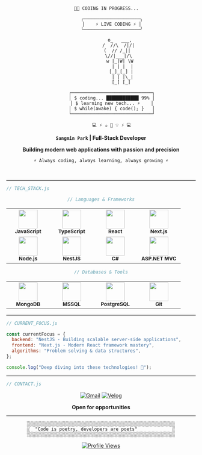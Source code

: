 <div align="center">

<br>

```
    👨‍💻 CODING IN PROGRESS...

        ╭─────────────────────╮
        │    ⚡ LIVE CODING ⚡ │
        ╰─────────────────────╯

              o_   ___,
             /  //\  /|/|
            (  // /_||
             \//|___|/\
              w |_|W| \W
                | | |  |
               [_]_[_] |
                | | |\_|
               [_] [_]

        ┌──────────────────────────────┐
        │ $ coding... ████████████ 99% │
        │ $ learning new tech... ⚡    │
        │ $ while(awake) { code(); }   │
        └──────────────────────────────┘

        💻 ⚡ ☕ 🚀 💡 ⚡ 💻
```

**`Sangmin Park` | Full-Stack Developer**

**Building modern web applications with passion and precision**

`⚡ Always coding, always learning, always growing ⚡`

<br>

</div>

---

```javascript
// TECH_STACK.js
```

<div align="center">

```javascript
// Languages & Frameworks
```

<table>
<tr>
<td align="center" width="100">
<img src="https://cdn.jsdelivr.net/gh/devicons/devicon/icons/javascript/javascript-original.svg" width="50" height="50"/>
<br><sub><b>JavaScript</b></sub>
</td>
<td align="center" width="100">
<img src="https://cdn.jsdelivr.net/gh/devicons/devicon/icons/typescript/typescript-original.svg" width="50" height="50"/>
<br><sub><b>TypeScript</b></sub>
</td>
<td align="center" width="100">
<img src="https://cdn.jsdelivr.net/gh/devicons/devicon/icons/react/react-original.svg" width="50" height="50"/>
<br><sub><b>React</b></sub>
</td>
<td align="center" width="100">
<img src="https://cdn.jsdelivr.net/gh/devicons/devicon/icons/nextjs/nextjs-original.svg" width="50" height="50"/>
<br><sub><b>Next.js</b></sub>
</td>
</tr>
<tr>
<td align="center" width="100">
<img src="https://cdn.jsdelivr.net/gh/devicons/devicon/icons/nodejs/nodejs-original.svg" width="50" height="50"/>
<br><sub><b>Node.js</b></sub>
</td>
<td align="center" width="100">
<img src="https://nestjs.com/img/logo-small.svg" width="50" height="50"/>
<br><sub><b>NestJS</b></sub>
</td>
<td align="center" width="100">
<img src="https://cdn.jsdelivr.net/gh/devicons/devicon/icons/csharp/csharp-original.svg" width="50" height="50"/>
<br><sub><b>C#</b></sub>
</td>
<td align="center" width="100">
<img src="https://cdn.jsdelivr.net/gh/devicons/devicon/icons/dot-net/dot-net-original.svg" width="50" height="50"/>
<br><sub><b>ASP.NET MVC</b></sub>
</td>
</tr>
</table>

```javascript
// Databases & Tools
```

<table>
<tr>
<td align="center" width="100">
<img src="https://cdn.jsdelivr.net/gh/devicons/devicon/icons/mongodb/mongodb-original.svg" width="50" height="50"/>
<br><sub><b>MongoDB</b></sub>
</td>
<td align="center" width="100">
<img src="https://cdn.jsdelivr.net/gh/devicons/devicon/icons/microsoftsqlserver/microsoftsqlserver-plain.svg" width="50" height="50"/>
<br><sub><b>MSSQL</b></sub>
</td>
<td align="center" width="100">
<img src="https://cdn.jsdelivr.net/gh/devicons/devicon/icons/postgresql/postgresql-original.svg" width="50" height="50"/>
<br><sub><b>PostgreSQL</b></sub>
</td>
<td align="center" width="100">
<img src="https://cdn.jsdelivr.net/gh/devicons/devicon/icons/git/git-original.svg" width="50" height="50"/>
<br><sub><b>Git</b></sub>
</td>
</tr>
</table>

</div>

---

```javascript
// CURRENT_FOCUS.js

const currentFocus = {
  backend: "NestJS - Building scalable server-side applications",
  frontend: "Next.js - Modern React framework mastery",
  algorithms: "Problem solving & data structures",
};

console.log("Deep diving into these technologies! 🎯");
```

---

```javascript
// CONTACT.js
```

<div align="center">

[![Gmail](https://img.shields.io/badge/Gmail-D14836?style=for-the-badge&logo=gmail&logoColor=white)](mailto:nambawon1@gmail.com)
[![Velog](https://img.shields.io/badge/Velog-20C997?style=for-the-badge&logo=velog&logoColor=white)](https://velog.io/@vekkary)

**Open for opportunities**

</div>

---

<div align="center">

```
░░░░░░░░░░░░░░░░░░░░░░░░░░░░░░░░░░░░░░░░░░░░░░░░░░░░░░░
░  "Code is poetry, developers are poets"             ░
░░░░░░░░░░░░░░░░░░░░░░░░░░░░░░░░░░░░░░░░░░░░░░░░░░░░░░░
```

[![Profile Views](https://komarev.com/ghpvc/?username=gkkary3&style=flat-square&color=blue)](https://github.com/gkkary3)

</div>
